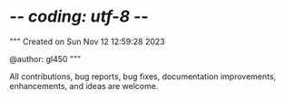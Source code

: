 # -*- coding: utf-8 -*-
"""
Created on Sun Nov 12 12:59:28 2023

@author: gl450
"""

All contributions, bug reports, bug fixes, documentation improvements, enhancements, and ideas are welcome.